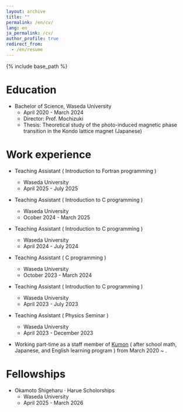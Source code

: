 ```yaml
---
layout: archive
title: ""
permalink: /en/cv/
lang: en
ja_permalink: /cv/
author_profile: true
redirect_from:
  - /en/resume
---
```


{% include base_path %}

Education
======
* Bachelor of Science, Waseda University
  * April 2020 - March 2024
  * Director: Prof. Mochizuki
  * Thesis: Theoretical study of the photo-induced magnetic phase transition in the Kondo lattice magnet (Japanese)

Work experience
======
* Teaching Assistant ( Introduction to Fortran programming  )
  * Waseda University
  * April 2025 - July 2025

* Teaching Assistant ( Introduction to C programming )
  * Waseda University
  * Ocober 2024 - March 2025

* Teaching Assistant ( Introduction to C programming )
  * Waseda University
  * April 2024 - July 2024

* Teaching Assistant ( C programming )
  * Waseda University
  * October 2023 - March 2024

* Teaching Assistant ( Introduction to C programming )
  * Waseda University
  * April 2023 - July 2023

* Teaching Assistant ( Physics Seminar )
  * Waseda University
  * April 2023 - December 2023

* Working part-time as a staff member of [Kumon](https://www.kumon.com/home) ( after school math, Japanese, and English learning program ) from March 2020 ~ .

Fellowships
======
* Okamoto Shigeharu $\cdot$ Harue Scholorships
  * Waseda University
  * April 2025 - March 2026


<!-- Publications
======
  <ul>{% for post in site.publication_md_files reversed %}
    {% include archive-single-cv.html %}
  {% endfor %}</ul>
  
Talks
======
  <ul>{% for post in site.talk_md_files reversed %}
    {% include archive-single-talk-cv.html  %}
  {% endfor %}</ul> -->
